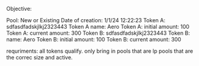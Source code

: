 Objective:


Pool: New or Existing
Date of creation: 1/1/24 12:22:23
Token A: sdfasdfadskjlkj2323443
Token A name: Aero
Token A: initial amount: 100
Token A: current amount: 300
Token B: sdfasdfadskjlkj2323443
Token B: name: Aero
Token B: initial amount: 100
Token B: current amount: 300

requriments: all tokens qualify.  only bring in pools that are lp pools that are the correc size and active.